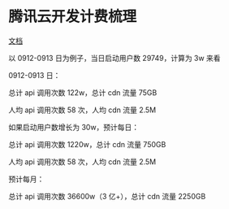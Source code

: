 # 腾讯云开发计费梳理

[文档](https://cloud.tencent.com/document/product/876/75213)

以 0912-0913 日为例子，当日启动用户数 29749，计算为 3w 来看

0912-0913 日：

总计 api 调用次数 122w，总计 cdn 流量 75GB

人均 api 调用次数 58 次，人均 cdn 流量 2.5M

如果启动用户数增长为 30w，预计每日：

总计 api 调用次数 1220w，总计 cdn 流量 750GB

人均 api 调用次数 58 次，人均 cdn 流量 2.5M

预计每月：

总计 api 调用次数 36600w（3 亿+），总计 cdn 流量 2250GB
